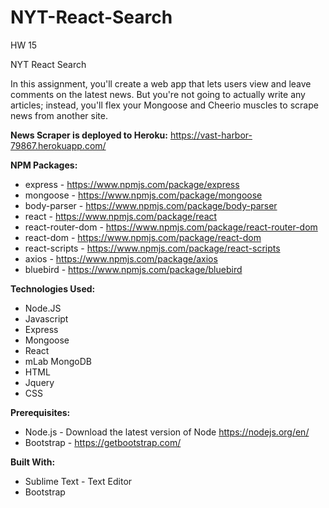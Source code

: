 # NYT-React-Search

HW 15

NYT React Search

In this assignment, you'll create a web app that lets users view and leave comments on the latest news. But you're not going to actually write any articles; instead, you'll flex your Mongoose and Cheerio muscles to scrape news from another site.

<b>News Scraper is deployed to Heroku:</b> https://vast-harbor-79867.herokuapp.com/


<b>NPM Packages:</b>
- express - https://www.npmjs.com/package/express
- mongoose - https://www.npmjs.com/package/mongoose
- body-parser - https://www.npmjs.com/package/body-parser
- react - https://www.npmjs.com/package/react
- react-router-dom - https://www.npmjs.com/package/react-router-dom
- react-dom - https://www.npmjs.com/package/react-dom
- react-scripts - https://www.npmjs.com/package/react-scripts
- axios - https://www.npmjs.com/package/axios
- bluebird - https://www.npmjs.com/package/bluebird


<b>Technologies Used:</b>
- Node.JS
- Javascript
- Express
- Mongoose
- React
- mLab MongoDB
- HTML
- Jquery
- CSS


<b>Prerequisites:</b>
- Node.js - Download the latest version of Node https://nodejs.org/en/
- Bootstrap - https://getbootstrap.com/

<b>Built With:</b>
- Sublime Text - Text Editor
- Bootstrap